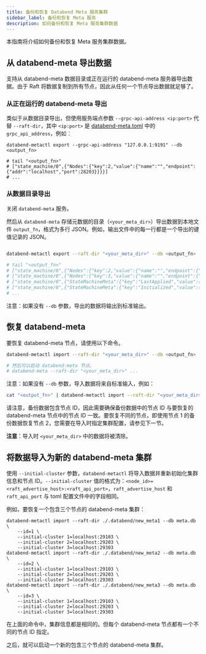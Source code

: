 ```yaml
---
title: 备份和恢复 Databend Meta 服务集群
sidebar_label: 备份和恢复 Meta 服务
description: 如何备份和恢复 Meta 服务集群数据
---
```


本指南将介绍如何备份和恢复 Meta 服务集群数据。

## 从 databend-meta 导出数据

支持从 databend-meta 数据目录或正在运行的 databend-meta 服务器导出数据。由于 Raft 将数据复制到所有节点，因此从任何一个节点导出数据就足够了。

### 从正在运行的 databend-meta 导出

类似于从数据目录导出，但使用服务端点参数 `--grpc-api-address <ip:port>` 代替 `--raft-dir`，其中 `<ip:port>` 是 [databend-meta.toml](https://github.com/databendlabs/databend/blob/main/scripts/distribution/configs/databend-meta.toml) 中的 `grpc_api_address`，例如：

```shell
databend-metactl export --grpc-api-address "127.0.0.1:9191" --db <output_fn>

# tail "<output_fn>"
# ["state_machine/0",{"Nodes":{"key":2,"value":{"name":"","endpoint":{"addr":"localhost","port":28203}}}}]
# ...
```

### 从数据目录导出

关闭 `databend-meta` 服务。

然后从 `databend-meta` 存储元数据的目录（`<your_meta_dir>`）导出数据到本地文件 `output_fn`，格式为多行 JSON。例如，输出文件中的每一行都是一个导出的键值记录的 JSON。

```sh

databend-metactl export --raft-dir "<your_meta_dir>" --db <output_fn>

# tail "<output_fn>"
# ["state_machine/0",{"Nodes":{"key":2,"value":{"name":"","endpoint":{"addr":"localhost","port":28203}}}}]
# ["state_machine/0",{"Nodes":{"key":3,"value":{"name":"","endpoint":{"addr":"localhost","port":28303}}}}]
# ["state_machine/0",{"StateMachineMeta":{"key":"LastApplied","value":{"LogId":{"term":1,"index":378}}}}]
# ["state_machine/0",{"StateMachineMeta":{"key":"Initialized","value":{"Bool":true}}}]
# ...
```

注意：如果没有 `--db` 参数，导出的数据将输出到标准输出。

## 恢复 databend-meta

要恢复 databend-meta 节点，请使用以下命令。

```sh
databend-metactl import --raft-dir "<your_meta_dir>" --db <output_fn>

# 然后可以启动 databend-meta 节点。
# databend-meta --raft-dir "<your_meta_dir>" ...
```

注意：如果没有 `--db` 参数，导入数据将来自标准输入，例如：

```sh
cat "<output_fn>" | databend-metactl import --raft-dir "<your_meta_dir>"
```

请注意，备份数据包含节点 ID，因此需要确保备份数据中的节点 ID 与要恢复的 databend-meta 节点中的节点 ID 一致。要恢复不同的节点，即使用节点 1 的备份数据恢复节点 2，您需要在导入时指定集群配置，请参见下一节。

**注意**：导入时 `<your_meta_dir>` 中的数据将被清除。

## 将数据导入为新的 databend-meta 集群

使用 `--initial-cluster` 参数，`databend-metactl` 将导入数据并重新初始化集群信息和节点 ID。`--initial-cluster` 值的格式为：`<node_id>=<raft_advertise_host>:<raft_api_port>`，`raft_advertise_host` 和 `raft_api_port` 与 toml 配置文件中的字段相同。

例如，要恢复一个包含三个节点的 databend-meta 集群：

```
databend-metactl import --raft-dir ./.databend/new_meta1 --db meta.db \
    --id=1 \
    --initial-cluster 1=localhost:29103 \
    --initial-cluster 2=localhost:29203 \
    --initial-cluster 3=localhost:29303
databend-metactl import --raft-dir ./.databend/new_meta2 --db meta.db \
    --id=2 \
    --initial-cluster 1=localhost:29103 \
    --initial-cluster 2=localhost:29203 \
    --initial-cluster 3=localhost:29303
databend-metactl import --raft-dir ./.databend/new_meta3 --db meta.db \
    --id=3 \
    --initial-cluster 1=localhost:29103 \
    --initial-cluster 2=localhost:29203 \
    --initial-cluster 3=localhost:29303
```

在上面的命令中，集群信息都是相同的。但每个 databend-meta 节点都有一个不同的节点 ID 指定。

之后，就可以启动一个新的包含三个节点的 databend-meta 集群。
